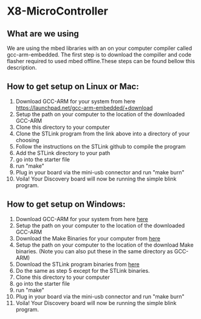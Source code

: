 # X8-MicroController

## What are we using
We are using the mbed libraries with an on your computer compiler called gcc-arm-embedded. The first step is to download the compiller and code flasher 
required to used mbed offline.These steps can be found bellow this description. 

## How to get setup on Linux or Mac: 
1. Download GCC-ARM for your system from here https://launchpad.net/gcc-arm-embedded/+download
2. Setup the path on your computer to the location of the downloaded GCC-ARM
3. Clone this directory to your computer
4. Clone the STLink program from the link above into a directory of your choosing
5. Follow the instructions on the STLink github to compile the program 
6. Add the STLink directory to your path
7. go into the starter file
8. run "make"
9. Plug in your board via the mini-usb connector and run "make burn"
10. Voila! Your Discovery board will now be running the simple blink program.

## How to get setup on Windows: 
1. Download GCC-ARM for your system from here [here](https://launchpad.net/gcc-arm-embedded/+download)
2. Setup the path on your computer to the location of the downloaded GCC-ARM
4. Download the Make Binaries for your computer from [here](http://gnuwin32.sourceforge.net/packages/make.htm)
5. Setup the path on your computer to the location of the download Make binaries. (Note you can also put these in the same directory as GCC-ARM)
6. Download the STLink program binaries from [here](http://www.emb4fun.de/archive/stlink/index.html)
7. Do the same as step 5 except for the STLink binaries.
8. Clone this directory to your computer
9. go into the starter file
10. run "make"
11. Plug in your board via the mini-usb connector and run "make burn"
12. Voila! Your Discovery board will now be running the simple blink program.

